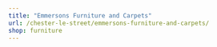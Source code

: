 ```yaml
---
title: "Emmersons Furniture and Carpets"
url: /chester-le-street/emmersons-furniture-and-carpets/
shop: furniture
---
```

